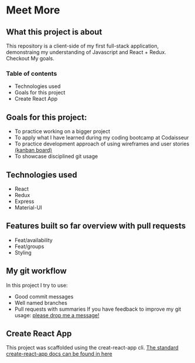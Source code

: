 # Meet More 

## What this project is about
This repository is a client-side of my first full-stack application, demonstraing my understanding of Javascript and React + Redux. Checkout My goals.

### Table of contents
- Technologies used
- Goals for this project
- Create React App

## Goals for this project:
- To practice working on a bigger project
- To apply what I have learned during my coding bootcamp at Codaisseur
- To practice development approach of using wireframes and user stories [(kanban board)](https://trello.com/b/uqJ4GRoN/friend-lendar)
- To showcase disciplined git usage

## 
## Technologies used
- React
- Redux
- Express
- Material-UI

## Features built so far overview with pull requests
- Feat/availability
- Feat/groups
- Styling

## My git workflow
In this project I try to use:
- Good commit messages
- Well named branches
- Pull requests with summaries
If you have feedback to improve my git usage: [please drop me a message!](https://www.linkedin.com/in/laphatradaphusri/)

## Create React App
This project was scaffolded using the creat-react-app cli.
[The standard create-react-app docs can be found in here](CreateReactApp.md)
